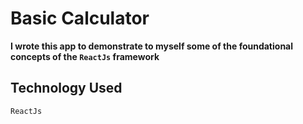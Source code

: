 # Basic Calculator

**I wrote this app to demonstrate to myself some of the foundational concepts of the `ReactJs` framework**

## Technology Used
`ReactJs`


